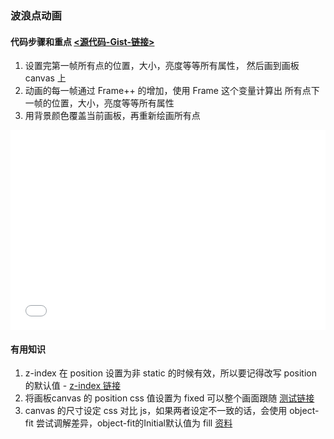 ### 波浪点动画 

#### 代码步骤和重点 [<源代码-Gist-链接>](https://gist.github.com/vunlin/83f9008bd3a8e13cd5057bfc664bd424)
1. 设置完第一帧所有点的位置，大小，亮度等等所有属性， 然后画到画板 canvas 上
1. 动画的每一帧通过 Frame++ 的增加，使用 Frame 这个变量计算出 所有点下一帧的位置，大小，亮度等等所有属性
1. 用背景颜色覆盖当前画板，再重新绘画所有点

<iframe height="320" style="width: 100%;" scrolling="no" title="3d wave particles" src="//codepen.io/vunlin-the-reactor/embed/mgrXEw/?height=320&theme-id=0&default-tab=result" frameborder="no" allowtransparency="true" allowfullscreen="true"></iframe>

#### 有用知识
1. z-index 在 position 设置为非 static 的时候有效，所以要记得改写 position 的默认值 - [z-index 链接](/items/code/base/css/z-index)<a id="css_base_link1"></a>
2. 将画板canvas 的 position css 值设置为 fixed 可以整个画面跟随 [测试链接](/items/code/lab/starry_bg/index)
3. canvas 的尺寸设定 css 对比 js，如果两者设定不一致的话，会使用 object-fit 尝试调解差异，object-fit的Initial默认值为 fill [资料](https://stackoverflow.com/questions/2588181/canvas-is-stretched-when-using-css-but-normal-with-width-height-properties)